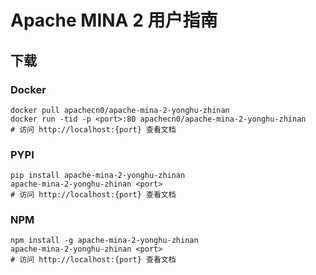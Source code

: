 # Apache MINA 2 用户指南

## 下载

### Docker

```
docker pull apachecn0/apache-mina-2-yonghu-zhinan
docker run -tid -p <port>:80 apachecn0/apache-mina-2-yonghu-zhinan
# 访问 http://localhost:{port} 查看文档
```

### PYPI

```
pip install apache-mina-2-yonghu-zhinan
apache-mina-2-yonghu-zhinan <port>
# 访问 http://localhost:{port} 查看文档
```

### NPM

```
npm install -g apache-mina-2-yonghu-zhinan
apache-mina-2-yonghu-zhinan <port>
# 访问 http://localhost:{port} 查看文档
```